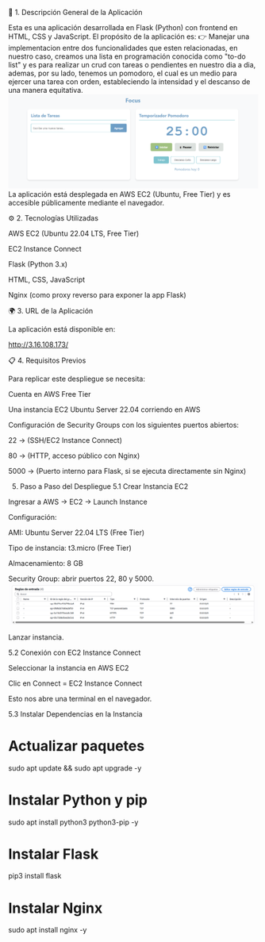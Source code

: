 📌 1. Descripción General de la Aplicación

Esta es una aplicación desarrollada en Flask (Python) con frontend en HTML, CSS y JavaScript.
El propósito de la aplicación es:
👉 Manejar una implementacion entre dos funcionalidades que esten relacionadas, en nuestro caso, creamos una lista en programación conocida como "to-do list" y es para realizar un crud con tareas o pendientes en nuestro dia a dia, ademas, por su lado, tenemos un pomodoro, el cual es un medio para ejercer una tarea con orden, estableciendo la intensidad y el descanso de una manera equitativa.
![imagen de la aplicacion](image.png)
La aplicación está desplegada en AWS EC2 (Ubuntu, Free Tier) y es accesible públicamente mediante el navegador.

⚙️ 2. Tecnologías Utilizadas

AWS EC2 (Ubuntu 22.04 LTS, Free Tier)

EC2 Instance Connect 

Flask (Python 3.x)

HTML, CSS, JavaScript

Nginx (como proxy reverso para exponer la app Flask)


🌍 3. URL de la Aplicación

La aplicación está disponible en:

http://3.16.108.173/

📋 4. Requisitos Previos

Para replicar este despliegue se necesita:

Cuenta en AWS Free Tier

Una instancia EC2 Ubuntu Server 22.04 corriendo en AWS

Configuración de Security Groups con los siguientes puertos abiertos:

22 → (SSH/EC2 Instance Connect)

80 → (HTTP, acceso público con Nginx)

5000 → (Puerto interno para Flask, si se ejecuta directamente sin Nginx)

5. Paso a Paso del Despliegue
5.1 Crear Instancia EC2

Ingresar a AWS → EC2 → Launch Instance

Configuración:

AMI: Ubuntu Server 22.04 LTS (Free Tier)

Tipo de instancia: t3.micro (Free Tier)

Almacenamiento: 8 GB

Security Group: abrir puertos 22, 80 y 5000.
![imagen de los puertos, en grupos de seguridad](image-1.png)

Lanzar instancia.

5.2 Conexión con EC2 Instance Connect

Seleccionar la instancia en AWS EC2

Clic en Connect = EC2 Instance Connect

Esto nos abre una terminal en el navegador.

5.3 Instalar Dependencias en la Instancia
# Actualizar paquetes
sudo apt update && sudo apt upgrade -y

# Instalar Python y pip
sudo apt install python3 python3-pip -y

# Instalar Flask
pip3 install flask

# Instalar Nginx
sudo apt install nginx -y